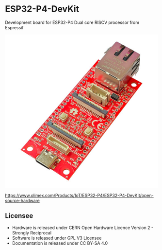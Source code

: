 # ESP32-P4-DevKit
Development board for ESP32-P4 Dual core RISCV processor from Espressif

![ESP32-P4-DevKit-1](DOCUMENTS/ESP32-P4-DevKit-1.jpg)

https://www.olimex.com/Products/IoT/ESP32-P4/ESP32-P4-DevKit/open-source-hardware

## Licensee
* Hardware is released under CERN Open Hardware Licence Version 2 - Strongly Reciprocal
* Software is released under GPL V3 Licensee
* Documentation is released under CC BY-SA 4.0
